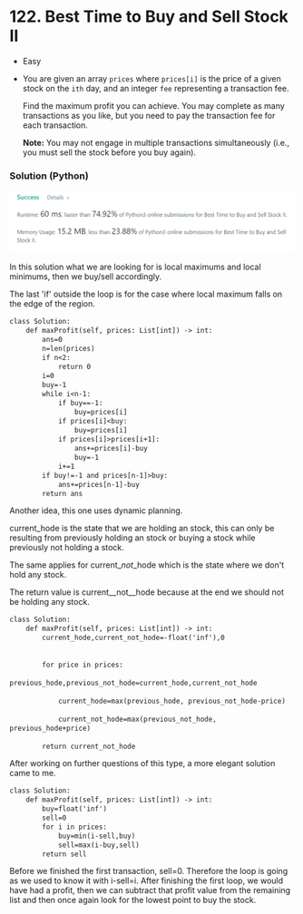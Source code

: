 # 122. Best Time to Buy and Sell Stock II

* Easy
*   You are given an array `prices` where `prices[i]` is the price of a given stock on the `ith` day, and an integer `fee` representing a transaction fee.

    Find the maximum profit you can achieve. You may complete as many transactions as you like, but you need to pay the transaction fee for each transaction.

    **Note:** You may not engage in multiple transactions simultaneously (i.e., you must sell the stock before you buy again).

### Solution (Python)

![](<../../.gitbook/assets/image (9) (1).png>)

In this solution what we are looking for is local maximums and local minimums, then we buy/sell accordingly. &#x20;

The last 'if' outside the loop is for the case where local maximum falls on the edge of the region.&#x20;

```
class Solution:
    def maxProfit(self, prices: List[int]) -> int:
        ans=0
        n=len(prices)
        if n<2:
            return 0
        i=0
        buy=-1
        while i<n-1:
            if buy==-1:
                buy=prices[i]
            if prices[i]<buy:
                buy=prices[i]
            if prices[i]>prices[i+1]:
                ans+=prices[i]-buy
                buy=-1
            i+=1
        if buy!=-1 and prices[n-1]>buy:
            ans+=prices[n-1]-buy
        return ans
```

Another idea, this one uses dynamic planning.&#x20;

current\_hode is the state that we are holding an stock, this can only be resulting from previously holding an stock or buying a stock while previously not holding a stock.&#x20;

The same applies for current\__not_\_hode which is the state where we don't hold any stock.&#x20;

The return value is current\__not\__hode because at the end we should not be holding any stock.&#x20;

```
class Solution:
    def maxProfit(self, prices: List[int]) -> int:
        current_hode,current_not_hode=-float('inf'),0
        
        
        for price in prices:
            previous_hode,previous_not_hode=current_hode,current_not_hode
            
            current_hode=max(previous_hode, previous_not_hode-price)
            
            current_not_hode=max(previous_not_hode, previous_hode+price)
            
        return current_not_hode
```





After working on further questions of this type, a more elegant solution came to me.&#x20;

```
class Solution:
    def maxProfit(self, prices: List[int]) -> int:
        buy=float('inf')
        sell=0
        for i in prices:
            buy=min(i-sell,buy)
            sell=max(i-buy,sell)
        return sell
```

Before we finished the first transaction, sell=0. Therefore the loop is going as we used to know it with i-sell=i. After finishing the first loop, we would have had a profit, then we can subtract that profit value from the remaining list and then once again look for the lowest point to buy the stock.&#x20;

